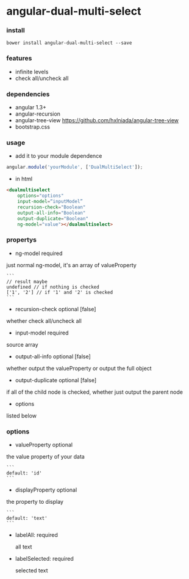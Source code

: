 # angular-dual-multi-select
### install
```
bower install angular-dual-multi-select --save
```
### features
* infinite levels
* check all/uncheck all

### dependencies
* angular 1.3+
* angular-recursion
* angular-tree-view https://github.com/hxlniada/angular-tree-view
* bootstrap.css

### usage
* add it to your module dependence
```javascript
angular.module('yourModule', ['DualMultiSelect']);
```
* in html
```html
<dualmultiselect
    options="options"
    input-model=“inputModel”
    recursion-check="Boolean"
    output-all-info="Boolean"
    output-duplicate="Boolean"
    ng-model="value"></dualmultiselect>
```

### propertys
* ng-model required
 
 just normal ng-model, it's an array of valueProperty
 
    ```
    // result maybe
    undefined // if nothing is checked
    ['1', '2'] // if '1' and '2' is checked
    ```
* recursion-check optional [false]
 
 whether check all/uncheck all

* input-model required

 source array

* output-all-info optional [false]

 whether output the valueProperty or output the full object

* output-duplicate optional [false]

 if all of the child node is checked, whether just output the parent node

* options

listed below

### options

* valueProperty optional
 
 the value property of your data
 
    ```
    default: 'id'
    ```
* displayProperty  optional
 
 the property to display
 
    ```
    default: 'text'
    ```
* labelAll: required

  all text
  
* labelSelected: required

  selected text

